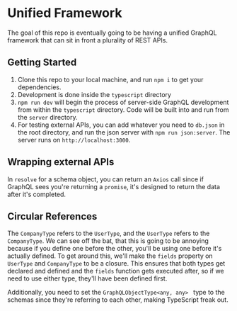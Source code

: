 # Unified Framework
The goal of this repo is eventually going to be having a unified GraphQL framework that can sit in front a plurality of REST APIs.

## Getting Started
1. Clone this repo to your local machine, and run `npm i` to get your dependencies.
2. Development is done inside the `typescript` directory
3. `npm run dev` will begin the process of server-side GraphQL development from within the `typescript` directory. Code will be built into and run from the `server` directory.
4. For testing external APIs, you can add whatever you need to `db.json` in the root directory, and run the json server with `npm run json:server`. The server runs on `http://localhost:3000`.

## Wrapping external APIs
In `resolve` for a schema object, you can return an `Axios` call since if GraphQL sees you're returning a `promise`, it's designed to return the data after it's completed.

## Circular References
The `CompanyType` refers to the `UserType`, and the `UserType` refers to the `CompanyType`. We can see off the bat, that this is going to be annoying because if you define one before the other, you'll be using one before it's actually defined. To get around this, we'll make the `fields` property on `UserType` and `CompanyType` to be a closure. This ensures that both types get declared and defined and the `fields` function gets executed after, so if we need to use either type, they'll have been defined first.

Additionally, you need to set the `GraphQLObjectType<any, any> ` type to the schemas since they're referring to each other, making TypeScript freak out.
